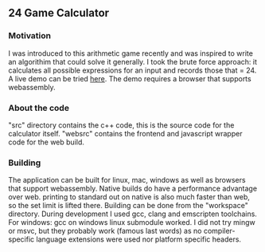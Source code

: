 ## 24 Game Calculator

### Motivation
I was introduced to this arithmetic game recently and was inspired to write an algorithim that could solve it generally. I took the brute force approach: it calculates all possible expressions for an input and records those that = 24. A live demo can be tried <a href="https://jfcameron.github.io/Game-of-24-Calculator/">here</a>. The demo requires a browser that supports webassembly.

### About the code
"src" directory contains the c++ code, this is the source code for the calculator itself.
"websrc" contains the frontend and javascript wrapper code for the web build.

### Building
The application can be built for linux, mac, windows as well as browsers that support webassembly. Native builds do have a performance advantage over web. printing to standard out on native is also much faster than web, so the set limit is lifted there. Building can be done from the "workspace" directory. During development I used gcc, clang and emscripten toolchains. For windows: gcc on windows linux submodule worked. I did not try mingw or msvc, but they probably work (famous last words) as no compiler-specific language extensions were used nor platform specific headers.

